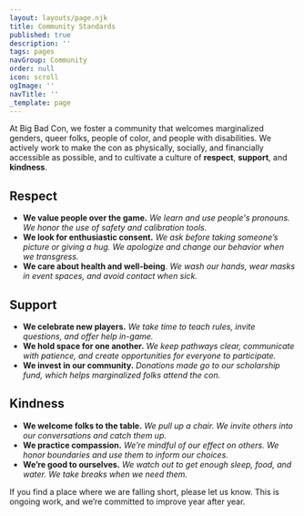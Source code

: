 ```yaml
---
layout: layouts/page.njk
title: Community Standards
published: true
description: ''
tags: pages
navGroup: Community
order: null
icon: scroll
ogImage: ''
navTitle: ''
_template: page
---
```


At Big Bad Con, we foster a community that welcomes marginalized genders, queer folks, people of color, and people with disabilities. We actively work to make the con as physically, socially, and financially accessible as possible, and to cultivate a culture of **respect**, **support**, and **kindness**.

## Respect

* **We value people over the game.** _We learn and use people's pronouns. We honor the use of safety and calibration tools._
* **We look for enthusiastic consent.** _We ask before taking someone’s picture or giving a hug. We apologize and change our behavior when we transgress._
* **We care about health and well-being**. _We wash our hands, wear masks in event spaces, and avoid contact when sick._

## Support

* **We celebrate new players.** _We take time to teach rules, invite questions, and offer help in-game._
* **We hold space for one another.** _We keep pathways clear, communicate with patience, and create opportunities for everyone to participate._
* **We invest in our community.** _Donations made go to our scholarship fund, which helps marginalized folks attend the con._

## Kindness

* **We welcome folks to the table.** _We pull up a chair. We invite others into our conversations and catch them up._
* **We practice compassion.** _We’re mindful of our effect on others. We honor boundaries and use them to inform our choices._
* **We’re good to ourselves.** _We watch out to get enough sleep, food, and water. We take breaks when we need them._

If you find a place where we are falling short, please let us know. This is ongoing work, and we’re committed to improve year after year.
